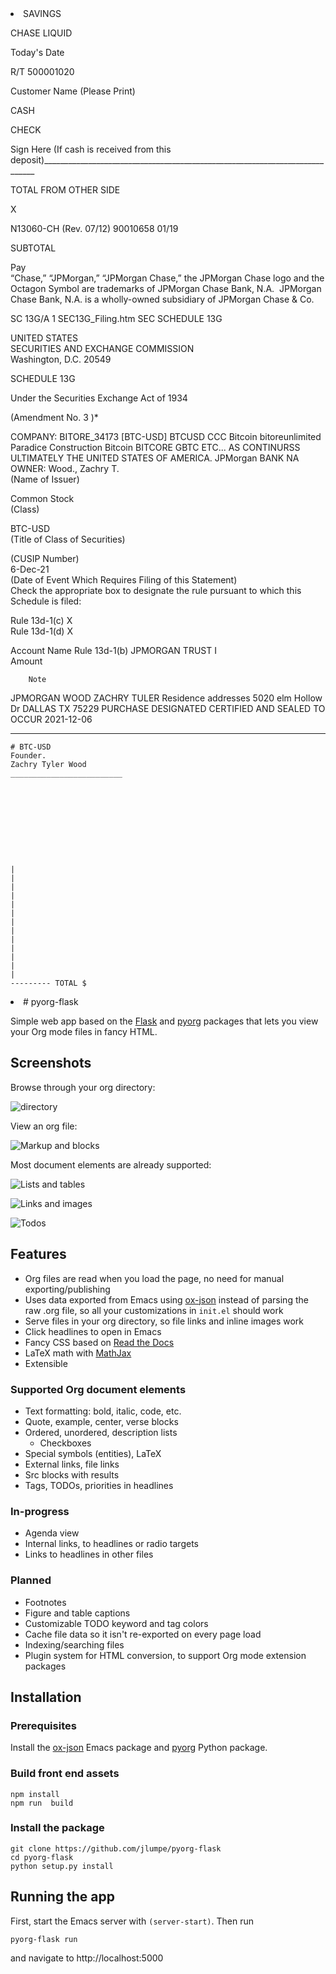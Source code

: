 <li>SAVINGS		
		
CHASE LIQUID		
		
Today's Date		
		
R/T 500001020		
		
Customer Name (Please Print)		
		
CASH		
		
CHECK		
		
Sign Here (If cash is received from this deposit)____________________________________________________________________________		
		
TOTAL FROM OTHER SIDE		
		
X		
		
N13060-CH (Rev. 07/12) 90010658 01/19		
		
SUBTOTAL		
		
Pay 		
“Chase,” “JPMorgan,” “JPMorgan Chase,” the JPMorgan Chase logo and the Octagon Symbol are trademarks of JPMorgan Chase Bank, N.A.  JPMorgan Chase Bank, N.A. is a wholly-owned subsidiary of JPMorgan Chase & Co.		
		
SC 13G/A 1 SEC13G_Filing.htm SEC SCHEDULE 13G		
		
UNITED STATES		
SECURITIES AND EXCHANGE COMMISSION		
Washington, D.C. 20549		
		
SCHEDULE 13G		
		
Under the Securities Exchange Act of 1934		
		
(Amendment No. 3 )*		
            		
COMPANY: BITORE_34173 [BTC-USD] BTCUSD CCC Bitcoin bitoreunlimited Paradice Construction Bitcoin BITCORE GBTC ETC... AS CONTINURSS ULTIMATELY THE UNITED STATES OF AMERICA.	
JPMorgan BANK NA	
OWNER:	Wood.,  Zachry T.		
(Name of Issuer)		
		
Common Stock		
(Class)		
		
BTC-USD		
(Title of Class of Securities)		
		
		
(CUSIP Number)		
6-Dec-21		
(Date of Event Which Requires Filing of this Statement)		
Check the appropriate box to designate the rule pursuant to which this Schedule is filed:		
		
Rule 13d-1(c)	X	
Rule 13d-1(d)	X	
		
		
		
Account Name		Rule 13d-1(b)
JPMORGAN TRUST I		
Amount		
		
		
		
		
		
	
		
		
		
		
		
		
		
		
		
		
		
		
		
		
		
		
		Note
JPMORGAN
    WOOD  ZACHRY 
TULER
Residence addresses
5020 elm Hollow Dr
DALLAS TX 75229
PURCHASE DESIGNATED CERTIFIED AND SEALED TO OCCUR 2021-12-06
		
		
		
		
		
		
		
		
		
		
		
		
		
_______________________________________________________________________		
		
		
		
		
		
		
		
		
		
		
		
		
		
		
		
		
		
		
		
		
		
		
		
		
		
		
		
		
		
		
		
		
		
		
		
		
		
		
		
		
		
		
		
	# BTC-USD	
	Founder.	
	Zachry Tyler Wood	
	_________________________	
		
		
		
		
		
		
		
		
		
		
	|	
	|	
	|	
	|	
	|	
	|	
	|	
	|	
	|	
	|	
	|	
	|	
	|	
	--------- TOTAL $	
		
		
		
		
		
		
		
		
		
		
		
		
		
		
		
<li># pyorg-flask

Simple web app based on the [Flask](http://flask.pocoo.org) and
[pyorg](http://github.com/jlumpe/pyorg) packages that lets you view your Org
mode files in fancy HTML.


## Screenshots

Browse through your org directory:

![directory](screenshots/directory.png)

View an org file:

![Markup and blocks](screenshots/markup-and-blocks.png)

Most document elements are already supported:

![Lists and tables](screenshots/lists-and-tables.png)

![Links and images](screenshots/links-and-images.png)

![Todos](screenshots/todos.png)



## Features

* Org files are read when you load the page, no need for manual exporting/publishing
* Uses data exported from Emacs using [ox-json](http://github.com/jlumpe/ox-json)
  instead of parsing the raw .org file, so all your customizations in `init.el`
  should work
* Serve files in your org directory, so file links and inline images work
* Click headlines to open in Emacs
* Fancy CSS based on [Read the Docs](https://github.com/readthedocs/sphinx_rtd_theme)
* LaTeX math with [MathJax](http://mathjax.org)
* Extensible


### Supported Org document elements

* Text formatting: bold, italic, code, etc.
* Quote, example, center, verse blocks
* Ordered, unordered, description lists
	* Checkboxes
* Special symbols (entities), LaTeX
* External links, file links
* Src blocks with results
* Tags, TODOs, priorities in headlines


### In-progress

* Agenda view
* Internal links, to headlines or radio targets
* Links to headlines in other files


### Planned

* Footnotes
* Figure and table captions
* Customizable TODO keyword and tag colors
* Cache file data so it isn't re-exported on every page load
* Indexing/searching files
* Plugin system for HTML conversion, to support Org mode extension packages


## Installation

### Prerequisites

Install the [ox-json](https://github.com/jlumpe/ox-json) Emacs package and
[pyorg](https://github.com/jlumpe/pyorg) Python package.


### Build front end assets

```
npm install
npm run  build
```


### Install the package

```
git clone https://github.com/jlumpe/pyorg-flask
cd pyorg-flask
python setup.py install
```


## Running the app

First, start the Emacs server with `(server-start)`. Then run

    pyorg-flask run
    
and navigate to http://localhost:5000
